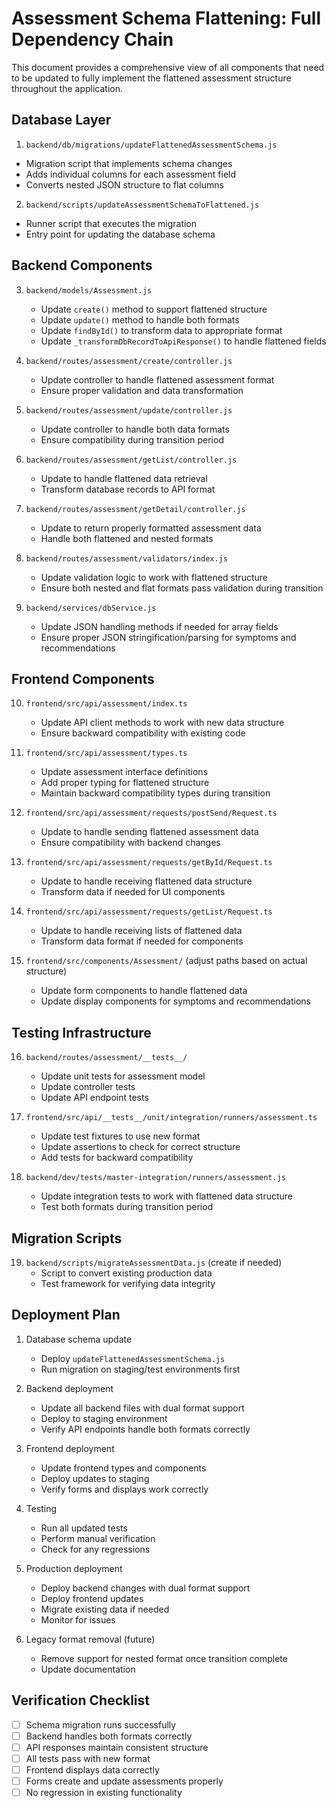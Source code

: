 # Assessment Schema Flattening: Full Dependency Chain

This document provides a comprehensive view of all components that need to be updated to fully implement the flattened assessment structure throughout the application.

## Database Layer

1.  `backend/db/migrations/updateFlattenedAssessmentSchema.js`
   - Migration script that implements schema changes
   - Adds individual columns for each assessment field
   - Converts nested JSON structure to flat columns

2.  `backend/scripts/updateAssessmentSchemaToFlattened.js`
   - Runner script that executes the migration
   - Entry point for updating the database schema

## Backend Components

3. `backend/models/Assessment.js`
   - Update `create()` method to support flattened structure
   - Update `update()` method to handle both formats
   - Update `findById()` to transform data to appropriate format
   - Update `_transformDbRecordToApiResponse()` to handle flattened fields

4. `backend/routes/assessment/create/controller.js`
   - Update controller to handle flattened assessment format
   - Ensure proper validation and data transformation

5. `backend/routes/assessment/update/controller.js`
   - Update controller to handle both data formats
   - Ensure compatibility during transition period

6. `backend/routes/assessment/getList/controller.js`
   - Update to handle flattened data retrieval
   - Transform database records to API format

7. `backend/routes/assessment/getDetail/controller.js`
   - Update to return properly formatted assessment data
   - Handle both flattened and nested formats

8. `backend/routes/assessment/validators/index.js`
   - Update validation logic to work with flattened structure
   - Ensure both nested and flat formats pass validation during transition

9. `backend/services/dbService.js`
   - Update JSON handling methods if needed for array fields
   - Ensure proper JSON stringification/parsing for symptoms and recommendations

## Frontend Components

10. `frontend/src/api/assessment/index.ts`
    - Update API client methods to work with new data structure
    - Ensure backward compatibility with existing code

11. `frontend/src/api/assessment/types.ts`
    - Update assessment interface definitions
    - Add proper typing for flattened structure
    - Maintain backward compatibility types during transition

12. `frontend/src/api/assessment/requests/postSend/Request.ts`
    - Update to handle sending flattened assessment data
    - Ensure compatibility with backend changes

13. `frontend/src/api/assessment/requests/getById/Request.ts`
    - Update to handle receiving flattened data structure
    - Transform data if needed for UI components

14. `frontend/src/api/assessment/requests/getList/Request.ts`
    - Update to handle receiving lists of flattened data
    - Transform data format if needed for components

15. `frontend/src/components/Assessment/` (adjust paths based on actual structure)
    - Update form components to handle flattened data
    - Update display components for symptoms and recommendations

## Testing Infrastructure

16. `backend/routes/assessment/__tests__/`
    - Update unit tests for assessment model
    - Update controller tests
    - Update API endpoint tests

17. `frontend/src/api/__tests__/unit/integration/runners/assessment.ts`
    - Update test fixtures to use new format
    - Update assertions to check for correct structure
    - Add tests for backward compatibility

18. `backend/dev/tests/master-integration/runners/assessment.js`
    - Update integration tests to work with flattened data structure
    - Test both formats during transition period

## Migration Scripts

19. `backend/scripts/migrateAssessmentData.js` (create if needed)
    - Script to convert existing production data
    - Test framework for verifying data integrity

## Deployment Plan

1. Database schema update
   - Deploy `updateFlattenedAssessmentSchema.js`
   - Run migration on staging/test environments first

2. Backend deployment
   - Update all backend files with dual format support
   - Deploy to staging environment
   - Verify API endpoints handle both formats correctly

3. Frontend deployment
   - Update frontend types and components
   - Deploy updates to staging
   - Verify forms and displays work correctly

4. Testing
   - Run all updated tests
   - Perform manual verification
   - Check for any regressions

5. Production deployment
   - Deploy backend changes with dual format support
   - Deploy frontend updates
   - Migrate existing data if needed
   - Monitor for issues

6. Legacy format removal (future)
   - Remove support for nested format once transition complete
   - Update documentation

## Verification Checklist

- [ ] Schema migration runs successfully
- [ ] Backend handles both formats correctly
- [ ] API responses maintain consistent structure
- [ ] All tests pass with new format
- [ ] Frontend displays data correctly
- [ ] Forms create and update assessments properly
- [ ] No regression in existing functionality 